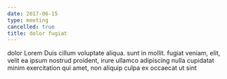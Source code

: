 ```yaml
---
date: 2017-06-15
type: meeting
cancelled: true
title: dolor fugiat
---
```

dolor Lorem Duis cillum voluptate aliqua. sunt in mollit. fugiat veniam, elit, velit ea ipsum nostrud proident, irure ullamco adipiscing nulla cupidatat minim exercitation qui amet, non aliquip culpa ex occaecat ut sint